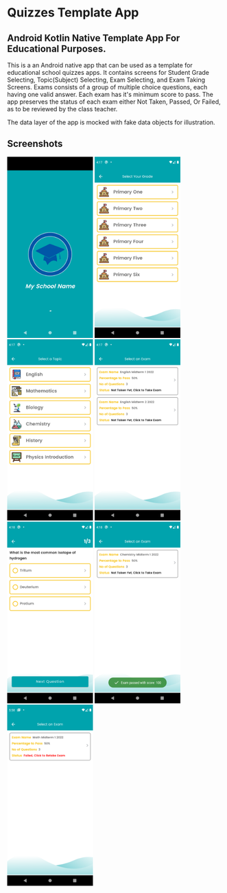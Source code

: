 # Quizzes Template App
## Android Kotlin Native Template App For Educational Purposes.


This is a an Android native app that can be used as a template for educational school quizzes apps.
It contains screens for Student Grade Selecting, Topic(Subject) Selecting, Exam Selecting, and Exam Taking Screens.
Exams consists of a group of multiple choice questions, each having one valid answer. Each exam has it's minimum score to pass.
The app preserves the status of each exam either Not Taken, Passed, Or Failed, as to be reviewed by the class teacher.

The data layer of the app is mocked with fake data objects for illustration.

## Screenshots



<img src="https://github.com/AZenhom/Quizzes/raw/master/Screenshots/1.png" width="200" /> <img src="https://github.com/AZenhom/Quizzes/raw/master/Screenshots/2.png" width="200" /> <img src="https://github.com/AZenhom/Quizzes/raw/master/Screenshots/3.png" width="200" />
<img src="https://github.com/AZenhom/Quizzes/raw/master/Screenshots/4.png" width="200" />
<img src="https://github.com/AZenhom/Quizzes/raw/master/Screenshots/5.png" width="200" />
<img src="https://github.com/AZenhom/Quizzes/raw/master/Screenshots/6.png" width="200" />
<img src="https://github.com/AZenhom/Quizzes/raw/master/Screenshots/7.png" width="200" />